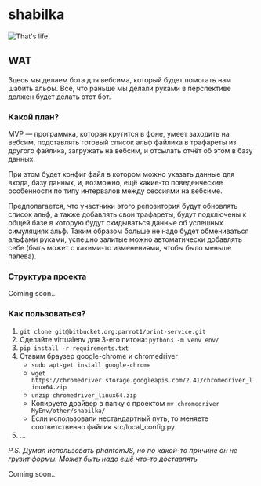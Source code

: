 # shabilka
![That's life](https://img.scoop.it/QrCn3RegrkmkVO3yyLGCL4XXXL4j3HpexhjNOf_P3YmryPKwJ94QGRtDb3Sbc6KY)
## WAT
Здесь мы делаем бота для вебсима, который будет помогать нам шабить альфы. 
Всё, что раньше мы делали руками в перспективе должен будет делать этот бот. 
### Какой план?
MVP — программка, которая крутится в фоне, умеет заходить на вебсим, 
подставлять готовый список альф файлика в трафареты из другого файлика, загружать на 
вебсим, и отсылать отчёт об этом в базу данных.

При этом будет конфиг файл в котором можно указать данные для входа, 
базу данных, и, возможно, ещё какие-то поведенческие особенности по типу интервалов между сессиями на вебсиме.

Предполагается, что участники этого репозитория будут обновлять список альф, а также добавлять свои трафареты, 
будут подключены к общей базе в которую будут скидываться данные об успешных симуляциях альф. Таким образом больше не надо будет 
обмениваться альфами руками, успешно залитые можно автоматически добавлять себе (быть может с какими-то изменениями, чтобы было меньше палева).

### Структура проекта
Coming soon...

### Как пользоваться?
1. `git clone git@bitbucket.org:parrot1/print-service.git`
2. Сделайте virtualenv для 3-его питона: `python3 -m venv env/`
3. `pip install -r requirements.txt`
4. Ставим браузер google-chrome и chromedriver
    * `sudo apt-get install google-chrome`
    * `wget https://chromedriver.storage.googleapis.com/2.41/chromedriver_linux64.zip`
    * `unzip chromedriver_linux64.zip`
    * Копируете драйвер в папку с проектом `mv chromedriver MyEnv/other/shabilka/`
    * Если использовали нестандартный путь, то меняете соответственно файлик src/local_config.py
5. ...

*P.S. Думал использовать phantomJS, но по какой-то причине он не грузит формы. Может быть надо ещё что-то доставлять*

Coming soon...